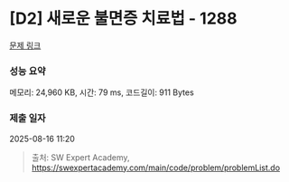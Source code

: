 # [D2] 새로운 불면증 치료법 - 1288 

[문제 링크](https://swexpertacademy.com/main/code/problem/problemDetail.do?contestProbId=AV18_yw6I9MCFAZN) 

### 성능 요약

메모리: 24,960 KB, 시간: 79 ms, 코드길이: 911 Bytes

### 제출 일자

2025-08-16 11:20



> 출처: SW Expert Academy, https://swexpertacademy.com/main/code/problem/problemList.do